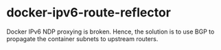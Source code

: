 # docker-ipv6-route-reflector
Docker IPv6 NDP proxying is broken. Hence, the solution is to use BGP to propagate the container subnets to upstream routers.
